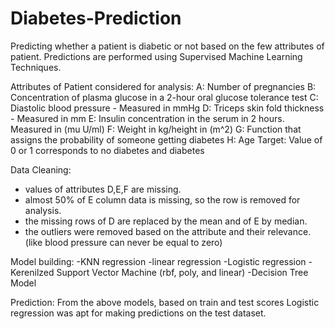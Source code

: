 # Diabetes-Prediction
Predicting whether a patient is diabetic or not based on the few attributes of patient. Predictions are performed using Supervised Machine Learning Techniques.

Attributes of Patient considered for analysis:
A: Number of pregnancies
B: Concentration of plasma glucose in a 2-hour oral glucose tolerance test
C: Diastolic blood pressure - Measured in mmHg
D: Triceps skin fold thickness - Measured in mm
E: Insulin concentration in the serum in 2 hours. Measured in (mu U/ml)
F: Weight in kg/height in (m^2)
G: Function that assigns the probability of someone getting diabetes
H: Age
Target: Value of 0 or 1 corresponds to no diabetes and diabetes

Data Cleaning: 
- values of attributes D,E,F are missing.
- almost 50% of E column data is missing, so the row is removed for analysis.
- the missing rows of D are replaced by the mean and of E by median. 
- the outliers were removed based on the attribute and their relevance.(like blood pressure can never be equal to zero)

Model building:
-KNN regression
-linear regression
-Logistic regression
-Kerenilzed Support Vector Machine (rbf, poly, and linear)
-Decision Tree Model

Prediction:
From the above models, based on train and test scores Logistic regression was apt for making predictions on the test dataset.
